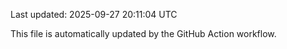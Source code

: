 Last updated: 2025-09-27 20:11:04 UTC

This file is automatically updated by the GitHub Action workflow.
